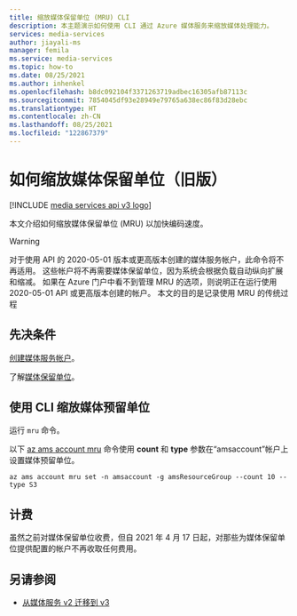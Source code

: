 ```yaml
---
title: 缩放媒体保留单位 (MRU) CLI
description: 本主题演示如何使用 CLI 通过 Azure 媒体服务来缩放媒体处理能力。
services: media-services
author: jiayali-ms
manager: femila
ms.service: media-services
ms.topic: how-to
ms.date: 08/25/2021
ms.author: inhenkel
ms.openlocfilehash: b8dc092104f3371263719adbec16305afb87113c
ms.sourcegitcommit: 7854045df93e28949e79765a638ec86f83d28ebc
ms.translationtype: HT
ms.contentlocale: zh-CN
ms.lasthandoff: 08/25/2021
ms.locfileid: "122867379"
---
```

# <a name="how-to-scale-media-reserved-units-legacy"></a>如何缩放媒体保留单位（旧版）

[!INCLUDE [media services api v3 logo](./includes/v3-hr.md)]

本文介绍如何缩放媒体保留单位 (MRU) 以加快编码速度。

> [!WARNING]
> 对于使用 API 的 2020-05-01 版本或更高版本创建的媒体服务帐户，此命令将不再适用。 这些帐户将不再需要媒体保留单位，因为系统会根据负载自动纵向扩展和缩减。 如果在 Azure 门户中看不到管理 MRU 的选项，则说明正在运行使用 2020-05-01 API 或更高版本创建的帐户。
> 本文的目的是记录使用 MRU 的传统过程

## <a name="prerequisites"></a>先决条件

[创建媒体服务帐户](./account-create-how-to.md)。

了解[媒体保留单位](concept-media-reserved-units.md)。

## <a name="scale-media-reserved-units-with-cli"></a>使用 CLI 缩放媒体预留单位

运行 `mru` 命令。

以下 [az ams account mru](/cli/azure/ams/account/mru) 命令使用 **count** 和 **type** 参数在“amsaccount”帐户上设置媒体预留单位。

```azurecli
az ams account mru set -n amsaccount -g amsResourceGroup --count 10 --type S3
```

## <a name="billing"></a>计费

 虽然之前对媒体保留单位收费，但自 2021 年 4 月 17 日起，对那些为媒体保留单位提供配置的帐户不再收取任何费用。

## <a name="see-also"></a>另请参阅

* [从媒体服务 v2 迁移到 v3](migrate-v-2-v-3-migration-introduction.md)
